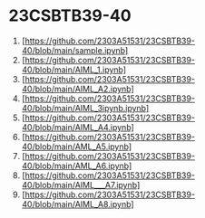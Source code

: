 # 23CSBTB39-40
1.  [https://github.com/2303A51531/23CSBTB39-40/blob/main/sample.ipynb]
2. [https://github.com/2303A51531/23CSBTB39-40/blob/main/AIML_1.ipynb]
3. [https://github.com/2303A51531/23CSBTB39-40/blob/main/AIML_A2.ipynb]
4. [https://github.com/2303A51531/23CSBTB39-40/blob/main/AIML_3ipynb.ipynb]
5. [https://github.com/2303A51531/23CSBTB39-40/blob/main/AIML_A4.ipynb]
6. [https://github.com/2303A51531/23CSBTB39-40/blob/main/AML_A5.ipynb]
7. [https://github.com/2303A51531/23CSBTB39-40/blob/main/AML_A6.ipynb]
8. [https://github.com/2303A51531/23CSBTB39-40/blob/main/AIML___A7.ipynb]
9. [https://github.com/2303A51531/23CSBTB39-40/blob/main/AIML_A8.ipynb]
